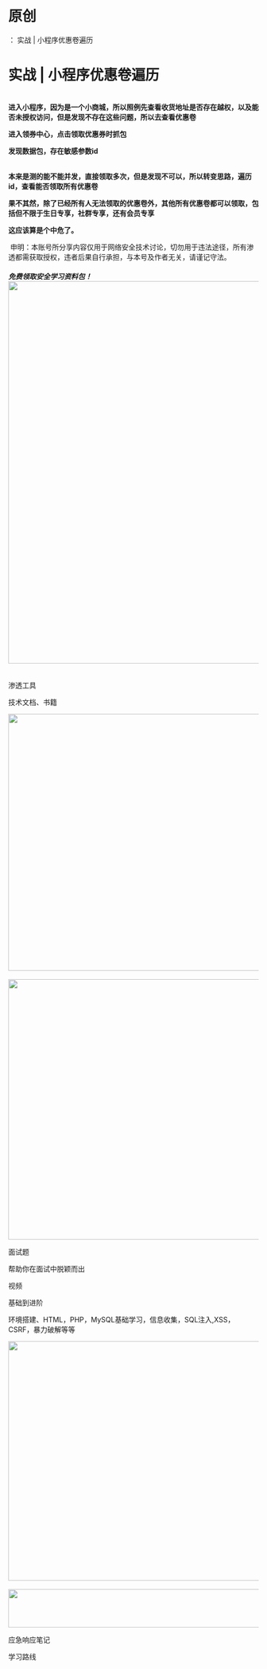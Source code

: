 # 原创
：  实战 | 小程序优惠卷遍历

# 实战 | 小程序优惠卷遍历

<br/>**进入小程序，因为是一个小商城，所以照例先查看收货地址是否存在越权，以及能否未授权访问，但是发现不存在这些问题，所以去查看优惠卷**

**进入领券中心，点击领取优惠券时抓包**

**发现数据包，存在敏感参数id**

<br/>**本来是测的能不能并发，直接领取多次，但是发现不可以，所以转变思路，遍历id，查看能否领取所有优惠卷**

**果不其然，除了已经所有人无法领取的优惠卷外，其他所有优惠卷都可以领取，包括但不限于生日专享，社群专享，还有会员专享**

**这应该算是个中危了。**

 申明：本账号所分享内容仅用于网络安全技术讨论，切勿用于违法途径，所有渗透都需获取授权，违者后果自行承担，与本号及作者无关，请谨记守法。

###### **免费领取安全学习资料包！**<img alt="" height="768" src="https://img-blog.csdnimg.cn/direct/2f74894cf8e04b7f87d9716681f6e26b.png" width="1024"/>

渗透工具

技术文档、书籍

<img alt="" height="516" src="https://img-blog.csdnimg.cn/direct/5b4209eac3784bd18f5e1cd6a5157e4e.png" width="852"/> <img alt="" height="523" src="https://img-blog.csdnimg.cn/direct/4a89b0c2a52a4f569a970e55dcbac0b4.png" width="856"/>

面试题

帮助你在面试中脱颖而出

视频

基础到进阶

环境搭建、HTML，PHP，MySQL基础学习，信息收集，SQL注入,XSS，CSRF，暴力破解等等

<img alt="" height="481" src="https://img-blog.csdnimg.cn/direct/4f211474c8ab4a5a910884e1d3423310.png" width="694"/> <img alt="" height="77" src="https://img-blog.csdnimg.cn/direct/54c2816350ae4bf787d1c6eec0d4e837.png" width="665"/>

应急响应笔记

学习路线
